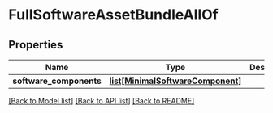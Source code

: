 # FullSoftwareAssetBundleAllOf

## Properties
Name | Type | Description | Notes
------------ | ------------- | ------------- | -------------
**software_components** | [**list[MinimalSoftwareComponent]**](MinimalSoftwareComponent.md) |  | [optional] 

[[Back to Model list]](../README.md#documentation-for-models) [[Back to API list]](../README.md#documentation-for-api-endpoints) [[Back to README]](../README.md)


